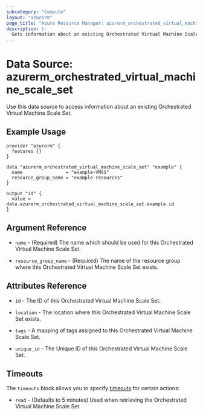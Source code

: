 ```yaml
---
subcategory: "Compute"
layout: "azurerm"
page_title: "Azure Resource Manager: azurerm_orchestrated_virtual_machine_scale_set"
description: |-
  Gets information about an existing Orchestrated Virtual Machine Scale Set.
---
```


# Data Source: azurerm_orchestrated_virtual_machine_scale_set

Use this data source to access information about an existing Orchestrated Virtual Machine Scale Set.

## Example Usage

```hcl
provider "azurerm" {
  features {}
}

data "azurerm_orchestrated_virtual_machine_scale_set" "example" {
  name                = "example-VMSS"
  resource_group_name = "example-resources"
}

output "id" {
  value = data.azurerm_orchestrated_virtual_machine_scale_set.example.id
}
```

## Argument Reference

* `name` - (Required) The name which should be used for this Orchestrated Virtual Machine Scale Set.

* `resource_group_name` - (Required) The name of the resource group where this Orchestrated Virtual Machine Scale Set exists.

## Attributes Reference

* `id` - The ID of this Orchestrated Virtual Machine Scale Set.

* `location` - The location where this Orchestrated Virtual Machine Scale Set exists.

* `tags` - A mapping of tags assigned to this Orchestrated Virtual Machine Scale Set.

* `unique_id` - The Unique ID of this Orchestrated Virtual Machine Scale Set.

## Timeouts

The `timeouts` block allows you to specify [timeouts](https://www.terraform.io/docs/configuration/resources.html#timeouts) for certain actions:

* `read` - (Defaults to 5 minutes) Used when retrieving the Orchestrated Virtual Machine Scale Set.
